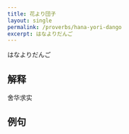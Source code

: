 ```yaml
---
title: 花より団子
layout: single
permalink: /proverbs/hana-yori-dango
excerpt: はなよりだんご
---
```


はなよりだんご

## 解释

舍华求实

## 例句

